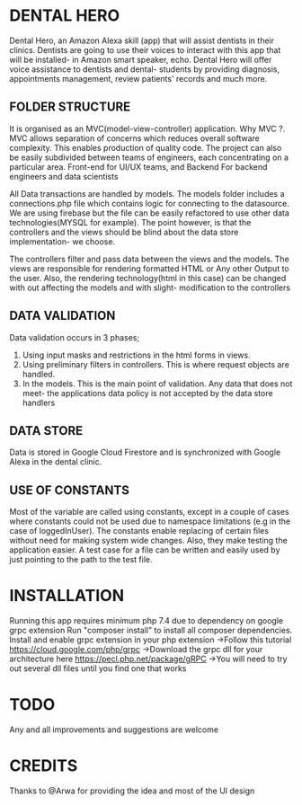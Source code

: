 # DENTAL HERO

Dental Hero, an Amazon Alexa skill (app) that will assist dentists in their clinics.
Dentists are going to use their voices to interact with this app that will be installed-
in Amazon smart speaker, echo. Dental Hero will offer voice assistance to dentists and dental-
students by providing diagnosis, appointments management, review patients' records and much more.

## FOLDER STRUCTURE

It is organised as an MVC(model-view-controller) application. Why MVC ?.
MVC allows separation of concerns which reduces overall software complexity.
This enables production of quality code. The project can also be easily subdivided
between teams of engineers, each concentrating on a particular area.
Front-end for UI/UX teams, and Backend For backend engineers and data scientists

All Data transactions are handled by models.
The models folder includes a connections.php file which contains logic for connecting to the datasource.
We are using firebase but the file can be easily refactored to use other data technologies(MYSQL for example).
The point however, is that the controllers and the views should be blind about the data store implementation-
we choose.

The controllers filter and pass data between the views and the models.
The views are responsible for rendering formatted HTML or Any other Output to the user. Also, the rendering
technology(html in this case) can be changed with out affecting the models and with slight-
modification to the controllers

## DATA VALIDATION
Data validation occurs in 3 phases;
  1) Using input masks and restrictions in the html forms in views.
  2) Using preliminary filters in controllers. This is where request objects are handled.
  3) In the models. This is the main point of validation. Any data that does not meet-
     the applications data policy is not accepted by the data store handlers

## DATA STORE
Data is stored in Google Cloud Firestore and is synchronized with Google Alexa in the dental clinic.

## USE OF CONSTANTS
Most of the variable are called using constants, except in a couple of cases where constants could not be used
due to namespace limitations (e.g in the case of loggedInUser). The constants enable replacing of certain files
without need for making system wide changes. Also, they make testing the application easier. A test case for a
file can be written and easily used by just pointing to the path to the test file.

# INSTALLATION
Running this app requires minimum php 7.4 due to dependency on google grpc extension
Run "composer install" to install all composer dependencies.
Install and enable grpc extension in your php extension
 ->Follow this tutorial https://cloud.google.com/php/grpc
 ->Download the grpc dll for your architecture here https://pecl.php.net/package/gRPC
 ->You will need to try out several dll files until you find one that works

# TODO
Any and all improvements and suggestions are welcome

# CREDITS
Thanks to @Arwa for providing the idea and most of the UI design

